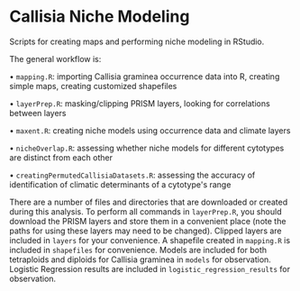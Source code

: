 # Callisia Niche Modeling

Scripts for creating maps and performing niche modeling in RStudio.

The general workflow is:

•	`mapping.R`: importing Callisia graminea occurrence data into R, creating simple maps, creating customized shapefiles

•	`layerPrep.R`: masking/clipping PRISM layers, looking for correlations between layers

•	`maxent.R`: creating niche models using occurrence data and climate layers

•	`nicheOverlap.R`: assessing whether niche models for different cytotypes are distinct from each other

• `creatingPermutedCallisiaDatasets.R`: assessing the accuracy of identification of climatic determinants of a cytotype's range

There are a number of files and directories that are downloaded or created during this analysis. To perform all commands in `layerPrep.R`, you should download the PRISM layers and store them in a convenient place (note the paths for using these layers may need to be changed). Clipped layers are included in `layers` for your convenience. A shapefile created in `mapping.R` is included in `shapefiles` for convenience. Models are included for both tetraploids and diploids for Callisia graminea in `models` for observation. Logistic Regression results are included in `logistic_regression_results` for observation.
